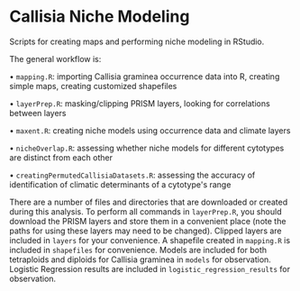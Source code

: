 # Callisia Niche Modeling

Scripts for creating maps and performing niche modeling in RStudio.

The general workflow is:

•	`mapping.R`: importing Callisia graminea occurrence data into R, creating simple maps, creating customized shapefiles

•	`layerPrep.R`: masking/clipping PRISM layers, looking for correlations between layers

•	`maxent.R`: creating niche models using occurrence data and climate layers

•	`nicheOverlap.R`: assessing whether niche models for different cytotypes are distinct from each other

• `creatingPermutedCallisiaDatasets.R`: assessing the accuracy of identification of climatic determinants of a cytotype's range

There are a number of files and directories that are downloaded or created during this analysis. To perform all commands in `layerPrep.R`, you should download the PRISM layers and store them in a convenient place (note the paths for using these layers may need to be changed). Clipped layers are included in `layers` for your convenience. A shapefile created in `mapping.R` is included in `shapefiles` for convenience. Models are included for both tetraploids and diploids for Callisia graminea in `models` for observation. Logistic Regression results are included in `logistic_regression_results` for observation.
